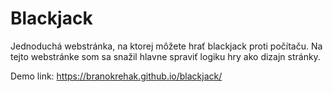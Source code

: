 <h1>Blackjack</h1>

Jednoduchá webstránka, na ktorej môžete hrať blackjack proti počítaču.
Na tejto webstránke som sa snažil hlavne spraviť logiku hry ako dizajn stránky.

Demo link: https://branokrehak.github.io/blackjack/

